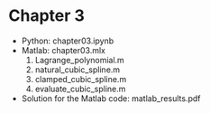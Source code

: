 # Chapter 3

- Python: chapter03.ipynb
- Matlab: chapter03.mlx
   1. Lagrange_polynomial.m
   1. natural_cubic_spline.m
   1. clamped_cubic_spline.m
   1. evaluate_cubic_spline.m
- Solution for the Matlab code: matlab_results.pdf